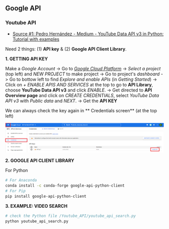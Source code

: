 ## Google API

### Youtube API

* [Source #1: Pedro Hernández - Medium - YouTube Data API v3 in Python: Tutorial with examples](https://medium.com/mcd-unison/youtube-data-api-v3-in-python-tutorial-with-examples-e829a25d2ebd)

Need 2 things: (1) **API key** & (2) **Google API Client Library**. 

**1. GETTING API KEY**

Make a *Google Account* -> Go to [*Google Cloud Platform*](https://console.cloud.google.com/welcome?project=noble-maxim-285912) -> *Select a project* (top left) and *NEW PROJECT* to make project -> Go to project's *dashboard* -> Go to bottow left to find *Explore and enable APIs* (in *Getting Started*) -> Click on *+ ENABLE APIS AND SERVICES* at the top to go to **API Library**, choose **YouTube Data API v3** and click *ENABLE*. -> Get directed to **API Overview page** and click on *CREATE CREDENTIALS*, select *YouTube Data API v3* with *Public data* and *NEXT*. -> Get the **API KEY** 

We can always check the key again in ** Credentials screen** (at the top left)

<p align="center">
  <img src="/images/api-key.png">
</p>

**2. GOOGLE API CLIENT LIBRARY**

For Python
  ```sh
  # For Anaconda
  conda install -c conda-forge google-api-python-client 
  # For Pip
  pip install google-api-python-client
  ```

**3. EXAMPLE: VIDEO SEARCH**

  ```sh
  # check the Python file /Youtube_API/youtube_api_search.py
  python youtube_api_search.py
  ```
